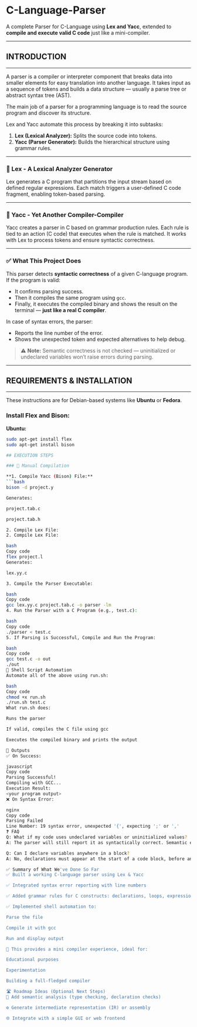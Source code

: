 # C-Language-Parser

A complete Parser for C-Language using **Lex and Yacc**, extended to **compile and execute valid C code** just like a mini-compiler.

---

## INTRODUCTION
___________________________________

A parser is a compiler or interpreter component that breaks data into smaller elements for easy translation into another language. It takes input as a sequence of tokens and builds a data structure — usually a parse tree or abstract syntax tree (AST).

The main job of a parser for a programming language is to read the source program and discover its structure.

Lex and Yacc automate this process by breaking it into subtasks:

1. **Lex (Lexical Analyzer):** Splits the source code into tokens.  
2. **Yacc (Parser Generator):** Builds the hierarchical structure using grammar rules.

---

### 🔹 Lex - A Lexical Analyzer Generator

Lex generates a C program that partitions the input stream based on defined regular expressions. Each match triggers a user-defined C code fragment, enabling token-based parsing.

---

### 🔹 Yacc - Yet Another Compiler-Compiler

Yacc creates a parser in C based on grammar production rules. Each rule is tied to an action (C code) that executes when the rule is matched. It works with Lex to process tokens and ensure syntactic correctness.

---

### ✅ What This Project Does

This parser detects **syntactic correctness** of a given C-language program. If the program is valid:

- It confirms parsing success.
- Then it compiles the same program using `gcc`.
- Finally, it executes the compiled binary and shows the result on the terminal — **just like a real C compiler**.

In case of syntax errors, the parser:

- Reports the line number of the error.
- Shows the unexpected token and expected alternatives to help debug.

> ⚠️ **Note:** Semantic correctness is not checked — uninitialized or undeclared variables won’t raise errors during parsing.

---

## REQUIREMENTS & INSTALLATION
___________________________________

These instructions are for Debian-based systems like **Ubuntu** or **Fedora**.

### Install Flex and Bison:

**Ubuntu:**
```bash
sudo apt-get install flex
sudo apt-get install bison

## EXECUTION STEPS

### 🔧 Manual Compilation

**1. Compile Yacc (Bison) File:**
```bash
bison -d project.y

Generates:

project.tab.c

project.tab.h

2. Compile Lex File:
2. Compile Lex File:

bash
Copy code
flex project.l
Generates:

lex.yy.c

3. Compile the Parser Executable:

bash
Copy code
gcc lex.yy.c project.tab.c -o parser -lm
4. Run the Parser with a C Program (e.g., test.c):

bash
Copy code
./parser < test.c
5. If Parsing is Successful, Compile and Run the Program:

bash
Copy code
gcc test.c -o out
./out
🚀 Shell Script Automation
Automate all of the above using run.sh:

bash
Copy code
chmod +x run.sh
./run.sh test.c
What run.sh does:

Runs the parser

If valid, compiles the C file using gcc

Executes the compiled binary and prints the output

🧾 Outputs
✅ On Success:

javascript
Copy code
Parsing Successful!
Compiling with GCC...
Execution Result:
<your program output>
❌ On Syntax Error:

nginx
Copy code
Parsing Failed
Line Number: 19 syntax error, unexpected '{', expecting ';' or ','
❓ FAQ
Q: What if my code uses undeclared variables or uninitialized values?
A: The parser will still report it as syntactically correct. Semantic errors are not handled yet.

Q: Can I declare variables anywhere in a block?
A: No, declarations must appear at the start of a code block, before any executable statements.

✅ Summary of What We've Done So Far
✅ Built a working C-language parser using Lex & Yacc

✅ Integrated syntax error reporting with line numbers

✅ Added grammar rules for C constructs: declarations, loops, expressions, etc.

✅ Implemented shell automation to:

Parse the file

Compile it with gcc

Run and display output

🎯 This provides a mini compiler experience, ideal for:

Educational purposes

Experimentation

Building a full-fledged compiler

🛣️ Roadmap Ideas (Optional Next Steps)
🧠 Add semantic analysis (type checking, declaration checks)

⚙️ Generate intermediate representation (IR) or assembly

🌐 Integrate with a simple GUI or web frontend
```

